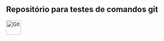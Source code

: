 ## Repositório para testes de comandos git

<div>

 <img alt="Git" title="Git" width="40px" src="https://cdn.jsdelivr.net/gh/devicons/devicon@latest/icons/git/git-original.svg"/>&nbsp;

 </div>